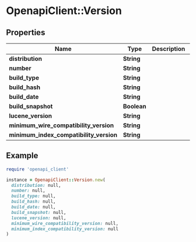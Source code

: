 # OpenapiClient::Version

## Properties

| Name | Type | Description | Notes |
| ---- | ---- | ----------- | ----- |
| **distribution** | **String** |  | [optional] |
| **number** | **String** |  | [optional] |
| **build_type** | **String** |  | [optional] |
| **build_hash** | **String** |  | [optional] |
| **build_date** | **String** |  | [optional] |
| **build_snapshot** | **Boolean** |  | [optional] |
| **lucene_version** | **String** |  | [optional] |
| **minimum_wire_compatibility_version** | **String** |  | [optional] |
| **minimum_index_compatibility_version** | **String** |  | [optional] |

## Example

```ruby
require 'openapi_client'

instance = OpenapiClient::Version.new(
  distribution: null,
  number: null,
  build_type: null,
  build_hash: null,
  build_date: null,
  build_snapshot: null,
  lucene_version: null,
  minimum_wire_compatibility_version: null,
  minimum_index_compatibility_version: null
)
```

